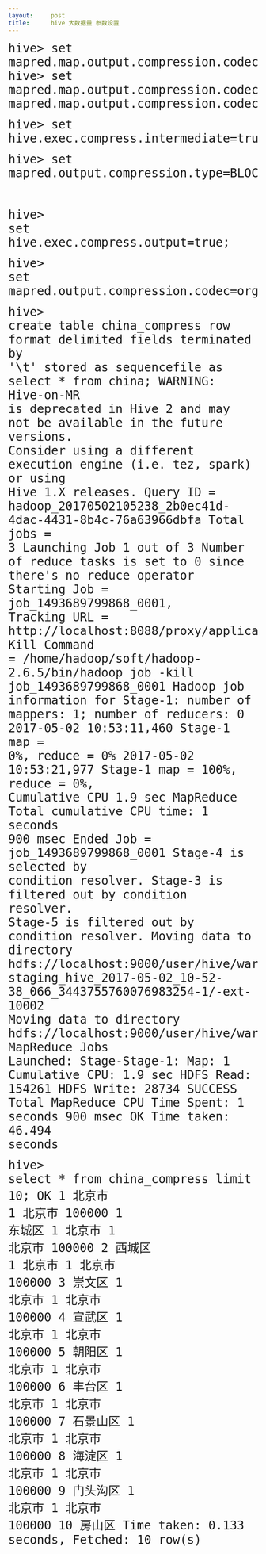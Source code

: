 ```yaml
---
layout:     post
title:      hive 大数据量 参数设置
---
```

<div id="article_content" class="article_content clearfix csdn-tracking-statistics" data-pid="blog" data-mod="popu_307" data-dsm="post">
								            <link rel="stylesheet" href="https://csdnimg.cn/release/phoenix/template/css/ck_htmledit_views-f76675cdea.css">
						<div class="htmledit_views" id="content_views">
                
<pre><code class="language-sql"><span style="font-size:24px;">hive&gt; set mapred.map.output.compression.codec=org.apache.hadoop.io.compress.SnappyCodec;
hive&gt; set mapred.map.output.compression.codec;
mapred.map.output.compression.codec=org.apache.hadoop.io.compress.SnappyCodec</span></code></pre><pre><code class="language-sql"><span style="font-size:24px;">hive&gt; set hive.exec.compress.intermediate=true;</span></code></pre><pre><code class="language-sql"><span style="font-size:24px;">hive&gt; set mapred.output.compression.type=BLOCK;
</span></code></pre><pre><code class="language-sql"><span style="font-size:24px;">hive&gt; set hive.exec.compress.output=true;
</span></code></pre><pre><code class="language-sql"><span style="font-size:24px;">hive&gt; set mapred.output.compression.codec=org.apache.hadoop.io.compress.GzipCodec;
</span></code></pre><pre><code class="language-sql"><span style="font-size:24px;">hive&gt; create table china_compress row format delimited fields terminated by '\t' stored as sequencefile as select * from china;
WARNING: Hive-on-MR is deprecated in Hive 2 and may not be available in the future versions. Consider using a different execution engine (i.e. tez, spark) or using Hive 1.X releases.
Query ID = hadoop_20170502105238_2b0ec41d-4dac-4431-8b4c-76a63966dbfa
Total jobs = 3
Launching Job 1 out of 3
Number of reduce tasks is set to 0 since there's no reduce operator
Starting Job = job_1493689799868_0001, Tracking URL = http://localhost:8088/proxy/application_1493689799868_0001/
Kill Command = /home/hadoop/soft/hadoop-2.6.5/bin/hadoop job  -kill job_1493689799868_0001
Hadoop job information for Stage-1: number of mappers: 1; number of reducers: 0
2017-05-02 10:53:11,460 Stage-1 map = 0%,  reduce = 0%
2017-05-02 10:53:21,977 Stage-1 map = 100%,  reduce = 0%, Cumulative CPU 1.9 sec
MapReduce Total cumulative CPU time: 1 seconds 900 msec
Ended Job = job_1493689799868_0001
Stage-4 is selected by condition resolver.
Stage-3 is filtered out by condition resolver.
Stage-5 is filtered out by condition resolver.
Moving data to directory hdfs://localhost:9000/user/hive/warehouse/.hive-staging_hive_2017-05-02_10-52-38_066_3443755760076983254-1/-ext-10002
Moving data to directory hdfs://localhost:9000/user/hive/warehouse/china_compress
MapReduce Jobs Launched: 
Stage-Stage-1: Map: 1   Cumulative CPU: 1.9 sec   HDFS Read: 154261 HDFS Write: 28734 SUCCESS
Total MapReduce CPU Time Spent: 1 seconds 900 msec
OK
Time taken: 46.494 seconds</span></code></pre><pre><code class="language-sql"><span style="font-size:24px;">hive&gt; select * from china_compress limit 10;
OK
1<span>	</span>北京市<span>	</span>1<span>	</span>北京市<span>	</span>100000<span>	</span>1<span>	</span>东城区
1<span>	</span>北京市<span>	</span>1<span>	</span>北京市<span>	</span>100000<span>	</span>2<span>	</span>西城区
1<span>	</span>北京市<span>	</span>1<span>	</span>北京市<span>	</span>100000<span>	</span>3<span>	</span>崇文区
1<span>	</span>北京市<span>	</span>1<span>	</span>北京市<span>	</span>100000<span>	</span>4<span>	</span>宣武区
1<span>	</span>北京市<span>	</span>1<span>	</span>北京市<span>	</span>100000<span>	</span>5<span>	</span>朝阳区
1<span>	</span>北京市<span>	</span>1<span>	</span>北京市<span>	</span>100000<span>	</span>6<span>	</span>丰台区
1<span>	</span>北京市<span>	</span>1<span>	</span>北京市<span>	</span>100000<span>	</span>7<span>	</span>石景山区
1<span>	</span>北京市<span>	</span>1<span>	</span>北京市<span>	</span>100000<span>	</span>8<span>	</span>海淀区
1<span>	</span>北京市<span>	</span>1<span>	</span>北京市<span>	</span>100000<span>	</span>9<span>	</span>门头沟区
1<span>	</span>北京市<span>	</span>1<span>	</span>北京市<span>	</span>100000<span>	</span>10<span>	</span>房山区
Time taken: 0.133 seconds, Fetched: 10 row(s)</span></code></pre><br><br><br>            </div>
                </div>